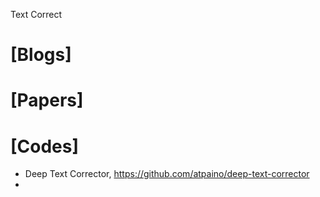 Text Correct

# [Blogs]

# [Papers]

# [Codes]
+ Deep Text Corrector, https://github.com/atpaino/deep-text-corrector
+ 
